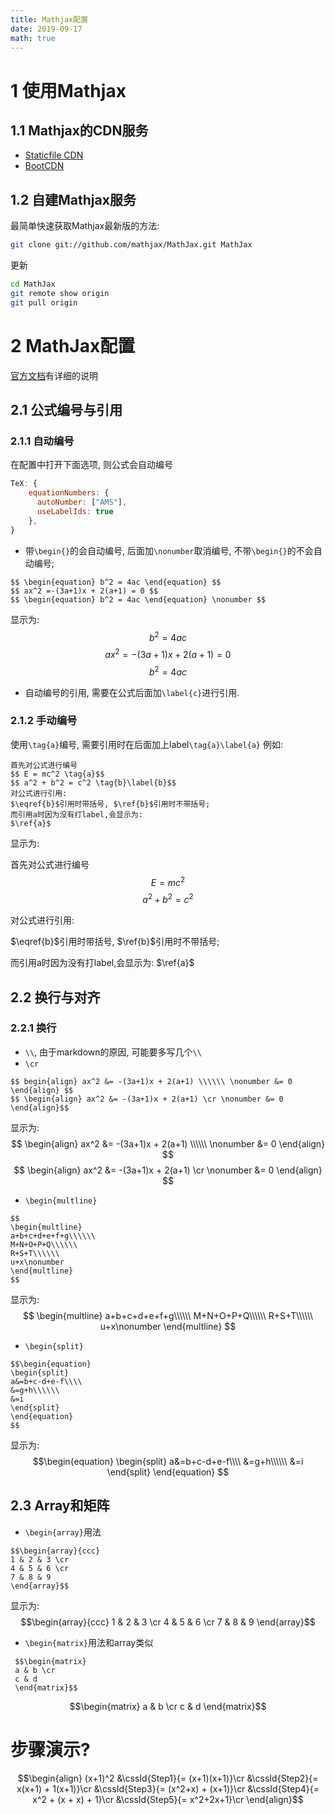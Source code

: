 ```yaml
---
title: Mathjax配置
date: 2019-09-17
math: true
---
```

# 1 使用Mathjax
## 1.1 Mathjax的CDN服务
- [Staticfile CDN](/https://www.staticfile.org/)
- [BootCDN](https://www.bootcdn.cn/)

## 1.2 自建Mathjax服务
最简单快速获取Mathjax最新版的方法:
```bash
git clone git://github.com/mathjax/MathJax.git MathJax
```
更新
```bash
cd MathJax
git remote show origin
git pull origin
```

# 2 MathJax配置
[官方文档](https://mathjax-chinese-doc.readthedocs.io/en/latest/tex.html)有详细的说明
## 2.1 公式编号与引用
### 2.1.1 自动编号

在配置中打开下面选项, 则公式会自动编号
```js
TeX: {
    equationNumbers: {
      autoNumber: ["AMS"],
      useLabelIds: true
    },
}
```
- 带`\begin{}`的会自动编号, 后面加`\nonumber`取消编号, 不带`\begin{}`的不会自动编号;
```
$$ \begin{equation} b^2 = 4ac \end{equation} $$
$$ ax^2 =-(3a+1)x + 2(a+1) = 0 $$
$$ \begin{equation} b^2 = 4ac \end{equation} \nonumber $$
```
显示为:
$$ \begin{equation} b^2 = 4ac \end{equation} $$
$$ ax^2 =-(3a+1)x + 2(a+1) = 0 $$
$$ \begin{equation} b^2 = 4ac \end{equation} \nonumber $$

- 自动编号的引用, 需要在公式后面加`\label{c}`进行引用.

### 2.1.2 手动编号

使用`\tag{a}`编号, 需要引用时在后面加上label`\tag{a}\label{a}`
例如:
```
首先对公式进行编号
$$ E = mc^2 \tag{a}$$
$$ a^2 + b^2 = c^2 \tag{b}\label{b}$$
对公式进行引用: 
$\eqref{b}$引用时带括号, $\ref{b}$引用时不带括号;
而引用a时因为没有打label,会显示为:
$\ref{a}$
```
显示为:

首先对公式进行编号
$$ E = mc^2 \tag{a}$$
$$ a^2 + b^2 = c^2 \tag{b}\label{b}$$

对公式进行引用: 

$\eqref{b}$引用时带括号, $\ref{b}$引用时不带括号; 

而引用a时因为没有打label,会显示为:
$\ref{a}$

## 2.2 换行与对齐
### 2.2.1 换行
- `\\`, 由于markdown的原因, 可能要多写几个`\\`
- `\cr`
```
$$ begin{align} ax^2 &= -(3a+1)x + 2(a+1) \\\\\\ \nonumber &= 0 \end{align} $$
$$ \begin{align} ax^2 &= -(3a+1)x + 2(a+1) \cr \nonumber &= 0 \end{align}$$
```
显示为:
$$ \begin{align} ax^2 &= -(3a+1)x + 2(a+1) \\\\\\ \nonumber &= 0 \end{align} $$
$$ \begin{align} ax^2 &= -(3a+1)x + 2(a+1) \cr \nonumber &= 0 \end{align} $$


- `\begin{multline}`
```
$$
\begin{multline}
a+b+c+d+e+f+g\\\\\\
M+N+O+P+Q\\\\\\
R+S+T\\\\\\
u+x\nonumber
\end{multline}
$$
```
显示为:
$$
\begin{multline}
a+b+c+d+e+f+g\\\\\\
M+N+O+P+Q\\\\\\
R+S+T\\\\\\
u+x\nonumber
\end{multline}
$$

- `\begin{split}`
```
$$\begin{equation}
\begin{split} 
a&=b+c-d+e-f\\\\ 
&=g+h\\\\\\
&=i
\end{split} 
\end{equation}
$$
```
显示为:
$$\begin{equation}
\begin{split} 
a&=b+c-d+e-f\\\\ 
&=g+h\\\\\\
&=i
\end{split} 
\end{equation}
$$
## 2.3 Array和矩阵
- `\begin{array}`用法
```
$$\begin{array}{ccc}
1 & 2 & 3 \cr
4 & 5 & 6 \cr
7 & 8 & 9
\end{array}$$
```
显示为:
$$\begin{array}{ccc}
1 & 2 & 3 \cr
4 & 5 & 6 \cr
7 & 8 & 9
\end{array}$$

- `\begin{matrix}`用法和array类似
```
 $$\begin{matrix} 
 a & b \cr
 c & d 
 \end{matrix}$$
 ```
 $$\begin{matrix} a & b \cr c & d \end{matrix}$$
# 步骤演示?
$$\begin{align}
  (x+1)^2
    &\cssId{Step1}{= (x+1)(x+1)}\cr
    &\cssId{Step2}{= x(x+1) + 1(x+1)}\cr
    &\cssId{Step3}{= (x^2+x) + (x+1)}\cr
    &\cssId{Step4}{= x^2 + (x + x) + 1}\cr
    &\cssId{Step5}{= x^2+2x+1}\cr
\end{align}$$
